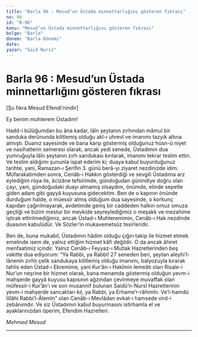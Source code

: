 ```yaml
---
title: "Barla 96 : Mesud’un Üstada minnettarlığını gösteren fıkrası"
no: 96
id: "B-96"
konu: "Mesud’un Üstada minnettarlığını gösteren fıkrası"
bolge: "Barla"
donem: "Barla Dönemi"
date: 
yazar: "Said Nursî"
---
```


# Barla 96 : Mesud’un Üstada minnettarlığını gösteren fıkrası

<p class="takdim">[Şu fıkra Mesud Efendi’nindir]</p>

Ey benim muhterem Üstadım!

Hadd-i bülûğumdan bu âna kadar, lâîn şeytanın zırhından mâmul bir sanduka derûnunda kilitlemiş olduğu akl-ı uhrevî ve imanımı tazyik altına almıştı. Duanız sayesinde ve bana karşı göstermiş olduğunuz hüsn-ü niyet ve nasihatlerin semeresi olarak, ancak yedi senede, Üstadımın dua yumruğuyla lâîn şeytanın zırh sandukası kırılarak, imanımı tekrar teslim ettin. Ve teslim aldığımı şununla ispat ederim ki; duaya kabul buyurduğunuz tarihte, yani, Ramazan-ı Şerifin 3. günü berâ-yı ziyaret nezdinizde idim. Müfarakatimden sonra, Cenâb-ı Hakkın gösterdiği ve sevgili Üstadıma arz eylediğim rüya ile, âcizâne tefsirimde, gündoğudan günindiye doğru olan çayı, yani, gündoğudaki duayı almamış olsaydım, önümde, elinde sepetle giden adam gibi gayyâ kuyusuna gidecektim. Ben de o kapının önünde durduğum halde, o müessir almış olduğum dua sayesinde, o korkunç kapıdan çağırılmayarak, avdetimde geniş bir caddeden halkın omuz omuza geçtiği ve bizim mestur bir mevkide seyreylediğimiz o meşakk ve mezahime iştirak ettirilmediğimiz, ancak Üstad-ı Muhteremimin, Cenâb-ı Hak nezdinde duasının kabulüdür. Ve Sözler’in mukavemetsûz tesirleridir.

Ben de, buna mukabil, Üstadımın hâdim olduğu çığırı takip ile hizmet etmek emelinde isem de, yalnız ettiğim hizmet kâfi değildir. O da ancak âhiret menfaatimiz içindir. Yalnız Cenâb-ı Feyyaz-ı Mutlak Hazretlerinden beş vakitte dua ediyorum: “Ya Rabbi, ya Rabbi! 27 seneden beri, şeytan aleyhi’l-lânenin zırhlı çelik sandukaya kilitlemiş olduğu imanımı, balyozuyla kırarak tahlis eden Üstad-ı Ekremime, yani Kur’ân-ı Hakîmin lemeâtı olan Risale-i Nur’un neşrine bir hizmet olarak, bana menamda göstermiş olduğun yevm-i mahşerde gayyâ kuyusu kapısının ağzından çevirmeye muvaffak olan müfessir-i Kur’ân’ı ve son musannif bulunan Saidü’n-Nursî Hazretlerinin yevm-i mahşerde sancaktarı kıl, ya Rabbi, ya Erhame’r-râhimîn. Ve’l-hamdü lillâhi Rabbi’l-Âlemîn” olan Cenâb-ı Mevlâdan evkat-ı hamsede vird-i zebânımdır. Ve siz Üstadımın kabul buyurmasını istirhamla el ve ayaklarınızdan öperim, Efendim Hazretleri.

*Mehmed Mesud*

***
